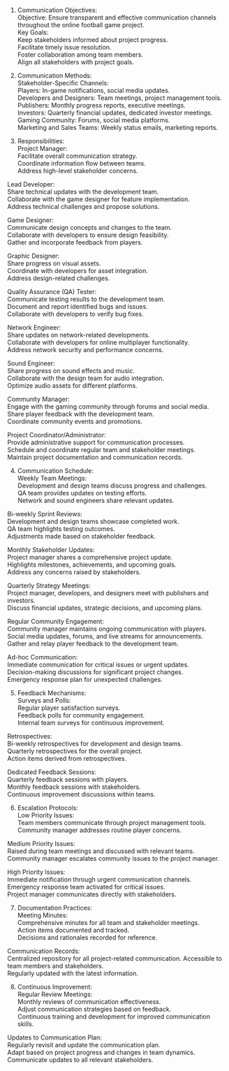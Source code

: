 1. Communication Objectives:<br>
Objective: Ensure transparent and effective communication channels throughout the online football game project.<br>
Key Goals:<br>
Keep stakeholders informed about project progress.<br>
Facilitate timely issue resolution.<br>
Foster collaboration among team members.<br>
Align all stakeholders with project goals.

2. Communication Methods:<br>
Stakeholder-Specific Channels:<br>
Players: In-game notifications, social media updates.<br>
Developers and Designers: Team meetings, project management tools.<br>
Publishers: Monthly progress reports, executive meetings.<br>
Investors: Quarterly financial updates, dedicated investor meetings.<br>
Gaming Community: Forums, social media platforms.<br>
Marketing and Sales Teams: Weekly status emails, marketing reports.

3. Responsibilities:<br>
Project Manager:<br>
Facilitate overall communication strategy.<br>
Coordinate information flow between teams.<br>
Address high-level stakeholder concerns.

Lead Developer:<br>
Share technical updates with the development team.<br>
Collaborate with the game designer for feature implementation.<br>
Address technical challenges and propose solutions.

Game Designer:<br>
Communicate design concepts and changes to the team.<br>
Collaborate with developers to ensure design feasibility.<br>
Gather and incorporate feedback from players.

Graphic Designer:<br>
Share progress on visual assets.<br>
Coordinate with developers for asset integration.<br>
Address design-related challenges.

Quality Assurance (QA) Tester:<br>
Communicate testing results to the development team.<br>
Document and report identified bugs and issues.<br>
Collaborate with developers to verify bug fixes.

Network Engineer:<br>
Share updates on network-related developments.<br>
Collaborate with developers for online multiplayer functionality.<br>
Address network security and performance concerns.

Sound Engineer:<br>
Share progress on sound effects and music.<br>
Collaborate with the design team for audio integration.<br>
Optimize audio assets for different platforms.

Community Manager:<br>
Engage with the gaming community through forums and social media.<br>
Share player feedback with the development team.<br>
Coordinate community events and promotions.

Project Coordinator/Administrator:<br>
Provide administrative support for communication processes.<br>
Schedule and coordinate regular team and stakeholder meetings.<br>
Maintain project documentation and communication records.

4. Communication Schedule:<br>
Weekly Team Meetings:<br>
Development and design teams discuss progress and challenges.<br>
QA team provides updates on testing efforts.<br>
Network and sound engineers share relevant updates.

Bi-weekly Sprint Reviews:<br>
Development and design teams showcase completed work.<br>
QA team highlights testing outcomes.<br>
Adjustments made based on stakeholder feedback.

Monthly Stakeholder Updates:<br>
Project manager shares a comprehensive project update.<br>
Highlights milestones, achievements, and upcoming goals.<br>
Address any concerns raised by stakeholders.

Quarterly Strategy Meetings:<br>
Project manager, developers, and designers meet with publishers and investors.<br>
Discuss financial updates, strategic decisions, and upcoming plans.

Regular Community Engagement:<br>
Community manager maintains ongoing communication with players.<br>
Social media updates, forums, and live streams for announcements.<br>
Gather and relay player feedback to the development team.

Ad-hoc Communication:<br>
Immediate communication for critical issues or urgent updates.<br>
Decision-making discussions for significant project changes.<br>
Emergency response plan for unexpected challenges.

5. Feedback Mechanisms:<br>
Surveys and Polls:<br>
Regular player satisfaction surveys.<br>
Feedback polls for community engagement.<br>
Internal team surveys for continuous improvement.

Retrospectives:<br>
Bi-weekly retrospectives for development and design teams.<br>
Quarterly retrospectives for the overall project.<br>
Action items derived from retrospectives.

Dedicated Feedback Sessions:<br>
Quarterly feedback sessions with players.<br>
Monthly feedback sessions with stakeholders.<br>
Continuous improvement discussions within teams.

6. Escalation Protocols:<br>
Low Priority Issues:<br>
Team members communicate through project management tools.<br>
Community manager addresses routine player concerns.

Medium Priority Issues:<br>
Raised during team meetings and discussed with relevant teams.<br>
Community manager escalates community issues to the project manager.

High Priority Issues:<br>
Immediate notification through urgent communication channels.<br>
Emergency response team activated for critical issues.<br>
Project manager communicates directly with stakeholders.

7. Documentation Practices:<br>
Meeting Minutes:<br>
Comprehensive minutes for all team and stakeholder meetings.<br>
Action items documented and tracked.<br>
Decisions and rationales recorded for reference.

Communication Records:<br>
Centralized repository for all project-related communication.
Accessible to team members and stakeholders.<br>
Regularly updated with the latest information.

8. Continuous Improvement:<br>
Regular Review Meetings:<br>
Monthly reviews of communication effectiveness.<br>
Adjust communication strategies based on feedback.<br>
Continuous training and development for improved communication skills.

Updates to Communication Plan:<br>
Regularly revisit and update the communication plan.<br>
Adapt based on project progress and changes in team dynamics.<br>
Communicate updates to all relevant stakeholders.